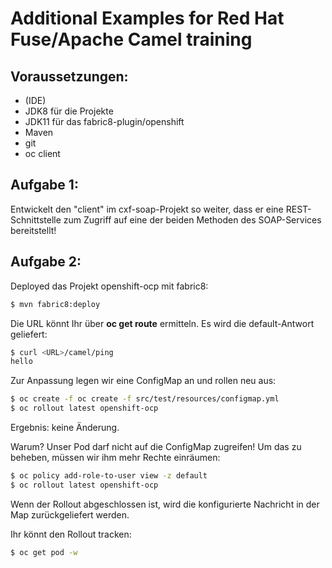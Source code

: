 # Additional Examples for Red Hat Fuse/Apache Camel training

## Voraussetzungen:
- (IDE)
- JDK8 für die Projekte
- JDK11 für das fabric8-plugin/openshift
- Maven
- git
- oc client

## Aufgabe 1:

Entwickelt den "client" im cxf-soap-Projekt so weiter, dass
er eine REST-Schnittstelle zum Zugriff auf eine der beiden
Methoden des SOAP-Services bereitstellt!


## Aufgabe 2:

Deployed das Projekt openshift-ocp mit fabric8:

```bash
$ mvn fabric8:deploy
```

Die URL könnt Ihr über __oc get route__ ermitteln.
Es wird die default-Antwort geliefert:
 
```bash
$ curl <URL>/camel/ping
hello
```

Zur Anpassung legen wir eine ConfigMap an und rollen neu aus:

```bash
$ oc create -f oc create -f src/test/resources/configmap.yml
$ oc rollout latest openshift-ocp
```
Ergebnis: keine Änderung.

Warum? Unser Pod darf nicht auf die ConfigMap zugreifen!
Um das zu beheben, müssen wir ihm mehr Rechte einräumen:

```bash
$ oc policy add-role-to-user view -z default
$ oc rollout latest openshift-ocp
```
Wenn der Rollout abgeschlossen ist, wird die
konfigurierte Nachricht in der Map zurückgeliefert werden.

Ihr könnt den Rollout tracken:

```bash
$ oc get pod -w
```

